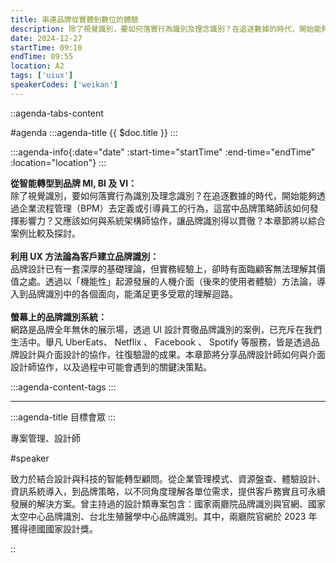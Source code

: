 ```yaml
---
title: 串連品牌從實體到數位的體驗
description: 除了視覺識別，要如何落實行為識別及理念識別？在追逐數據的時代，開始能夠透過企業流程管理（BPM）去定義或引導員工的行為，這當中品牌策略師該如何發揮影響力？又應該如何與系統架構師協作，讓品牌識別得以貫徹？本章節將以綜合案例比較及探討。
date: 2024-12-27
startTime: 09:10
endTime: 09:55
location: A2
tags: ['uiux']
speakerCodes: ['weikan']
---
```


::agenda-tabs-content
<!--議程資訊-->
#agenda
:::agenda-title
{{ $doc.title }}
:::

:::agenda-info{:date="date" :start-time="startTime" :end-time="endTime" :location="location"}
:::

<!--議程資訊(內容)-->
**從智能轉型到品牌 MI, BI 及 VI：**<br>
除了視覺識別，要如何落實行為識別及理念識別？在追逐數據的時代，開始能夠透過企業流程管理（BPM）去定義或引導員工的行為，這當中品牌策略師該如何發揮影響力？又應該如何與系統架構師協作，讓品牌識別得以貫徹？本章節將以綜合案例比較及探討。
<br><br>
**利用 UX 方法論為客戶建立品牌識別：**<br>
品牌設計已有一套深厚的基礎理論，但實務經驗上，卻時有面臨顧客無法理解其價值之處。透過以「機能性」起源發展的人機介面（後來的使用者體驗）方法論，導入到品牌識別中的各個面向，能滿足更多受眾的理解迴路。
<br><br>
**螢幕上的品牌識別系統：**<br>
網路是品牌全年無休的展示場，透過 UI 設計貫徹品牌識別的案例，已充斥在我們生活中。舉凡 UberEats、 Netflix 、 Facebook 、 Spotify 等服務，皆是透過品牌設計與介面設計的協作，往復驗證的成果。本章節將分享品牌設計師如何與介面設計師協作，以及過程中可能會遇到的關鍵決策點。

:::agenda-content-tags
:::

---

:::agenda-title
目標會眾
:::

<!--目標會眾(內容)-->
專案管理、設計師

<!--講者介紹-->
#speaker
<!--講者介紹(內容)-->
致力於結合設計與科技的智能轉型顧問。從企業管理模式、資源盤查、體驗設計、資訊系統導入，到品牌策略，以不同角度理解各單位需求，提供客戶務實且可永續發展的解決方案。曾主持過的設計類專案包含：國家兩廳院品牌識別與官網、國家太空中心品牌識別、台北生殖醫學中心品牌識別。其中，兩廳院官網於 2023 年獲得德國國家設計獎。

::
